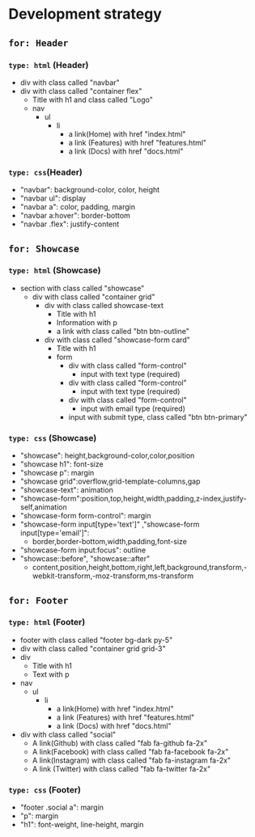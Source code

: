 # Development strategy

## `for: Header`

### `type: html` (Header)

- div with class called "navbar"
- div with class called "container flex"
	- Title with h1 and class called "Logo"
	- nav
		- ul
			- li
				- a link(Home) with href "index.html"
				- a link (Features) with href "features.html"
				- a link (Docs) with href "docs.html"

### `type: css`(Header)

- "navbar": background-color, color, height
- "navbar ul": display
- "navbar a": color, padding, margin
- "navbar a:hover": border-bottom
- "navbar .flex": justify-content

## `for: Showcase`

### `type: html` (Showcase)

 - section with class called "showcase"
	 - div with class called "container grid"
		 -  div with class called showcase-text
			 - Title with h1
			 - Information with p
			 - a link with class called "btn btn-outline"
		- div with class called "showcase-form card"
			-  Title with h1
			-  form
				- div with class called "form-control"
					-  input with text type (required)
				-  div with class called "form-control"
					-  input with text type (required)
				-  div with class called "form-control"
					-  input with email type (required)
				-  input with submit type, class called "btn btn-primary"

### `type: css` (Showcase)

- "showcase": height,background-color,color,position
- "showcase h1": font-size
- "showcase p": margin
- "showcase grid":overflow,grid-template-columns,gap
- "showcase-text": animation
- "showcase-form":position,top,height,width,padding,z-index,justify-self,animation
- "showcase-form form-control": margin
- "showcase-form input[type='text']" ,"showcase-form input[type='email']":
	- border,border-bottom,width,padding,font-size
- "showcase-form input:focus": outline
- "showcase::before", "showcase::after"
	- content,position,height,bottom,right,left,background,transform,-webkit-transform,-moz-transform,ms-transform

## `for: Footer`

### `type: html` (Footer)

- footer with class called "footer bg-dark py-5"
- div with class called "container grid grid-3"
- div 
	- Title with h1
	- Text with p
- nav
	- ul
		- li
			- a link(Home) with href "index.html"
			- a link (Features) with href "features.html"
			- a link (Docs) with href "docs.html"
- div with class called "social"
	- A link(Github) with class called "fab fa-github fa-2x"
	- A link(Facebook) with class called "fab fa-facebook fa-2x"
	- A link(Instagram) with class called "fab fa-instagram fa-2x"
	- A link (Twitter) with class called "fab fa-twitter fa-2x"

### `type: css` (Footer)

- "footer .social a": margin
- "p": margin
- "h1": font-weight, line-height, margin
